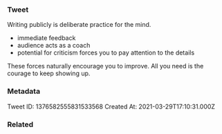 ### Tweet
Writing publicly is deliberate practice for the mind.

- immediate feedback
- audience acts as a coach
- potential for criticism forces you to pay attention to the details

These forces naturally encourage you to improve. All you need is the courage to keep showing up.

### Metadata
Tweet ID: 1376582555831533568
Created At: 2021-03-29T17:10:31.000Z

### Related

